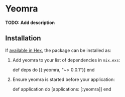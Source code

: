 # Yeomra

**TODO: Add description**

## Installation

If [available in Hex](https://hex.pm/docs/publish), the package can be installed as:

  1. Add yeomra to your list of dependencies in `mix.exs`:

        def deps do
          [{:yeomra, "~> 0.0.1"}]
        end

  2. Ensure yeomra is started before your application:

        def application do
          [applications: [:yeomra]]
        end

